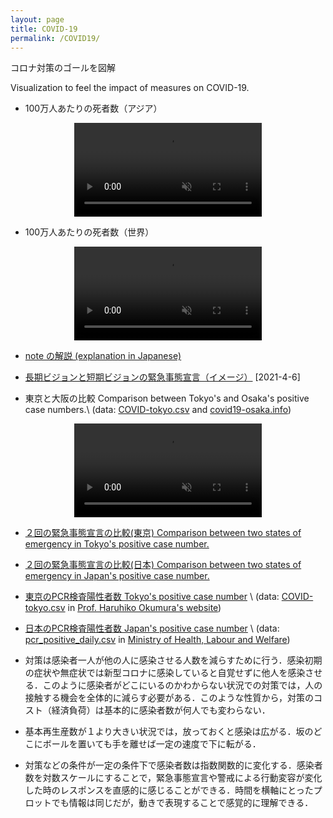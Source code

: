 ```yaml
---
layout: page
title: COVID-19
permalink: /COVID19/
---
```


コロナ対策のゴールを図解

Visualization to feel the impact of measures on COVID-19.

- 100万人あたりの死者数（アジア）
<center>
<video muted autoplay controls>
    <source src="/assets/movie/asia_death_per_M.mp4" type="video/mp4">
</video>
</center>

- 100万人あたりの死者数（世界）
<center>
<video muted autoplay controls>
    <source src="/assets/movie/world_death_per_M.mp4" type="video/mp4">
</video>
</center>



- [note の解説 (explanation in Japanese)](https://note.com/ryseto/n/n432fcc37c992)



- [長期ビジョンと短期ビジョンの緊急事態宣言（イメージ）](/assets/img/zerocovid3.jpg) [2021-4-6]

- 東京と大阪の比較 Comparison between Tokyo's and Osaka's positive case numbers.\\
(data: [COVID-tokyo.csv](https://oku.edu.mie-u.ac.jp/~okumura/python/data/COVID-tokyo.csv)
and [covid19-osaka.info](https://covid19-osaka.info/data/summary.csv))

<center>
<video muted autoplay controls>
    <source src="/assets/movie/tokyo_osaka.mp4" type="video/mp4">
</video>
</center>




- [２回の緊急事態宣言の比較(東京) Comparison between two states of emergency in Tokyo's positive case number.](/assets/movie/tokyo2.gif)

- [２回の緊急事態宣言の比較(日本) Comparison between two states of emergency in Japan's positive case number.](/assets/movie/japan2.gif) 

- [東京のPCR検査陽性者数 Tokyo's positive case number](/assets/movie/tokyo.mp4) \\
(data: [COVID-tokyo.csv](https://oku.edu.mie-u.ac.jp/~okumura/python/data/COVID-tokyo.csv) in
[Prof. Haruhiko Okumura's website](https://oku.edu.mie-u.ac.jp/~okumura/python/COVID-19.html))


- [日本のPCR検査陽性者数 Japan's positive case number](/assets/movie/japan.mp4) \\
(data: [pcr_positive_daily.csv](https://www.mhlw.go.jp/content/pcr_positive_daily.csv)
in [Ministry of Health, Labour and Welfare](https://www.mhlw.go.jp/stf/seisakunitsuite/bunya/0000164708_00001.html))







- 対策は感染者一人が他の人に感染させる人数を減らすために行う．感染初期の症状や無症状では新型コロナに感染していると自覚せずに他人を感染させる．このように感染者がどこにいるのかわからない状況での対策では，人の接触する機会を全体的に減らす必要がある．このような性質から，対策のコスト（経済負荷）は基本的に感染者数が何人でも変わらない．

- 基本再生産数が１より大きい状況では，放っておくと感染は広がる．坂のどこにボールを置いても手を離せば一定の速度で下に転がる．


- 対策などの条件が一定の条件下で感染者数は指数関数的に変化する．感染者数を対数スケールにすることで，緊急事態宣言や警戒による行動変容が変化した時のレスポンスを直感的に感じることができる．時間を横軸にとったプロットでも情報は同じだが，動きで表現することで感覚的に理解できる．








